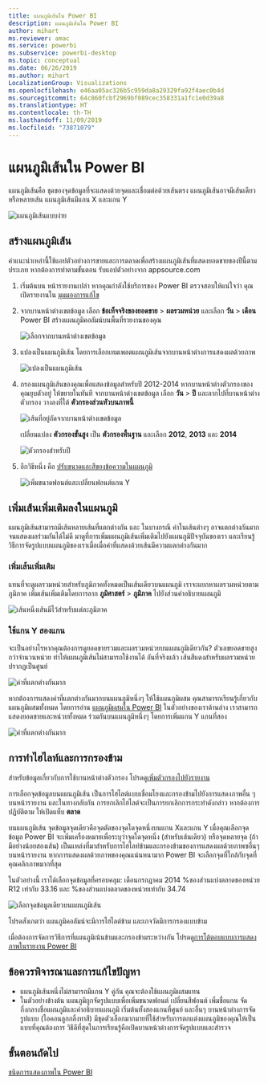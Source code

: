 ```yaml
---
title: แผนภูมิเส้นใน Power BI
description: แผนภูมิเส้นใน Power BI
author: mihart
ms.reviewer: amac
ms.service: powerbi
ms.subservice: powerbi-desktop
ms.topic: conceptual
ms.date: 06/26/2019
ms.author: mihart
LocalizationGroup: Visualizations
ms.openlocfilehash: e46aa05ac326b5c959da8a29329fa92f4aec0b4d
ms.sourcegitcommit: 64c860fcbf2969bf089cec358331a1fc1e0d39a8
ms.translationtype: HT
ms.contentlocale: th-TH
ms.lasthandoff: 11/09/2019
ms.locfileid: "73871079"
---
```

# <a name="line-charts-in-power-bi"></a>แผนภูมิเส้นใน Power BI
แผนภูมิเส้นคือ ชุดของจุดข้อมูลที่จะแสดงด้วยจุดและเชื่อมต่อด้วยเส้นตรง แผนภูมิเส้นอาจมีเส้นเดียวหรือหลายเส้น แผนภูมิเส้นมีแกน X และแกน Y 

![แผนภูมิเส้นแบบง่าย](media/power-bi-line-charts/power-bi-line.png)

## <a name="create-a-line-chart"></a>สร้างแผนภูมิเส้น
คำแนะนำเหล่านี้ใช้แอปตัวอย่างการขายและการตลาดเพื่อสร้างแผนภูมิเส้นที่แสดงยอดขายของปีนี้ตามประเภท หากต้องการทำตามขั้นตอน รับแอปตัวอย่างจาก appsource.com

1. เริ่มต้นบน หน้ารายงานเปล่า หากคุณกำลังใช้บริการของ Power BI ตรวจสอบให้แน่ใจว่า คุณเปิดรายงานใน [มุมมองการแก้ไข](../service-interact-with-a-report-in-editing-view.md)

2. จากบานหน้าต่างเขตข้อมูล เลือก **ข้อเท็จจริงของยอดขาย** \> **ผลรวมหน่วย** และเลือก **วัน** > **เดือน**  Power BI สร้างแผนภูมิคอลัมน์บนพื้นที่รายงานของคุณ

    ![เลือกจากบานหน้าต่างเขตข้อมูล](media/power-bi-line-charts/power-bi-step1.png)

4. แปลงเป็นแผนภูมิเส้น โดยการเลือกเทมเพลตแผนภูมิเส้นจากบานหน้าต่างการแสดงผลด้วยภาพ 

    ![แปลงเป็นแผนภูมิเส้น](media/power-bi-line-charts/power-bi-convert-to-line.png)
   

4. กรองแผนภูมิเส้นของคุณเพื่อแสดงข้อมูลสำหรับปี 2012-2014 หากบานหน้าต่างตัวกรองของคุณยุบตัวอยู่ ให้ขยายในทันที จากบานหน้าต่างเขตข้อมูล เลือก **วัน** \> **ปี** และลากไปที่บานหน้าต่างตัวกรอง วางลงที่ใต้ **ตัวกรองส่วนหัวบนภาพนี้** 
     
    ![เส้นที่อยู่ถัดจากบานหน้าต่างเขตข้อมูล](media/power-bi-line-charts/power-bi-year-filter.png)

    เปลี่ยนแปลง **ตัวกรองขั้นสูง** เป็น **ตัวกรองพื้นฐาน** และเลือก **2012**, **2013** และ **2014**

    ![ตัวกรองสำหรับปี](media/power-bi-line-charts/power-bi-filter-year.png)

6. อีกวิธีหนึ่ง คือ [ปรับขนาดและสีของข้อความในแผนภูมิ](power-bi-visualization-customize-title-background-and-legend.md) 

    ![เพิ่มขนาดฟอนต์และเปลี่ยนฟอนต์แกน Y](media/power-bi-line-charts/power-bi-line-3years.png)

## <a name="add-additional-lines-to-the-chart"></a>เพิ่มเส้นเพิ่มเติมลงในแผนภูมิ
แผนภูมิเส้นสามารถมีเส้นหลายเส้นที่แตกต่างกัน และ ในบางกรณี ค่าในเส้นต่างๆ อาจแตกต่างกันมากจนแสดงผลร่วมกันได้ไม่ดี มาดูที่การเพิ่มแผนภูมิเส้นเพิ่มเติมไปยังแผนภูมิปัจจุบันของเรา และเรียนรู้วิธีการจัดรูปแบบแผนภูมิของเราเมื่อเมื่อค่าที่แสดงด้วยเส้นมีความแตกต่างกันมาก 

### <a name="add-additional-lines"></a>เพิ่มเส้นเพิ่มเติม
แทนที่จะดูผลรวมหน่วยสำหรับภูมิภาคทั้งหมดเป็นเส้นเดียวบนแผนภูมิ เราจะแยกหาผลรวมหน่วยตามภูมิภาค เพิ่มเส้นเพิ่มเติมโดยการลาก **ภูมิศาสตร์** > **ภูมิภาค** ไปยังส่วนคำอธิบายแผนภูมิ

   ![เส้นหนึ่งเส้นมีไว้สำหรับแต่ละภูมิภาค](media/power-bi-line-charts/power-bi-line-regions.png)


### <a name="use-two-y-axes"></a>ใช้แกน Y สองแกน
จะเป็นอย่างไรหากคุณต้องการดูยอดขายรวมและผลรวมหน่วยบนแผนภูมิเดียวกัน? ตัวเลขยอดขายสูงกว่าจำนวนหน่วย ทำให้แผนภูมิเส้นไม่สามารถใช้งานได้ อันที่จริงแล้ว เส้นสีแดงสำหรับผลรวมหน่วยปรากฏเป็นศูนย์

   ![ค่าที่แตกต่างกันมาก](media/power-bi-line-charts/power-bi-diverging.png)

หากต้องการแสดงค่าที่แตกต่างกันมากบนแผนภูมิหนึ่งๆ ให้ใช้แผนภูมิผสม คุณสามารถเรียนรู้เกี่ยวกับแผนภูมิผสมทั้งหมด โดยการอ่าน [แผนภูมิผสมใน Power BI](power-bi-visualization-combo-chart.md) ในตัวอย่างของเราด้านล่าง เราสามารถแสดงยอดขายและหน่วยทั้งหมด ร่วมกันบนแผนภูมิหนึ่งๆ โดยการเพิ่มแกน Y แกนที่สอง 

   ![ค่าที่แตกต่างกันมาก](media/power-bi-line-charts/power-bi-dual-axes.png)

## <a name="highlighting-and-cross-filtering"></a>การทำไฮไลท์และการกรองข้าม
สำหรับข้อมูลเกี่ยวกับการใช้บานหน้าต่างตัวกรอง โปรดดู[เพิ่มตัวกรองไปยังรายงาน](../power-bi-report-add-filter.md)

การเลือกจุดข้อมูลบนแผนภูมิเส้น เป็นการไฮไลต์แบบเชื่อมโยงและกรองข้ามไปยังการแสดงภาพอื่น ๆ บนหน้ารายงาน และในทางกลับกัน การยกเลิกไฮไลต์จะเป็นการยกเลิกการกระทำดังกล่าว หากต้องการปฏิบัติตาม ให้เปิดแท็บ **ตลาด**  

บนแผนภูมิเส้น จุดข้อมูลจุดเดียวคือจุดตัดของจุดใดจุดหนึ่งบนแกน Xและแกน Y เมื่อคุณเลือกจุดข้อมูล Power BI จะเพิ่มเครื่องหมายเพื่อระบุว่าจุดใดจุดหนึ่ง (สำหรับเส้นเดียว) หรือจุดหลายจุด (ถ้ามีอย่างน้อยสองเส้น) เป็นแหล่งที่มาสำหรับการไฮไลท์ข้ามและกรองข้ามของการแสดงผลด้วยภาพฃอื่นๆ บนหน้ารายงาน หากการแสดงผลด้วยภาพของคุณแน่นหนามาก Power BI จะเลือกจุดที่ใกล้กับจุดที่คุณคลิกภาพมากที่สุด

ในตัวอย่างนี้ เราได้เลือกจุดข้อมูลที่ครอบคลุม: เดือนกรกฎาคม 2014 %ของส่วนแบ่งตลาดของหน่วย R12 เท่ากับ 33.16 และ %ของส่วนแบ่งตลาดของหน่วยเท่ากับ 34.74

![เลือกจุดข้อมูลเดียวบนแผนภูมิเส้น](media/power-bi-line-charts/power-bi-single-select.png)

โปรดสังเกตว่า แผนภูมิคอลัมน์จะมีการไฮไลต์ข้าม และเกจวัดมีการกรองแบบข้าม

เมื่อต้องการจัดการวิธีการที่แผนภูมิเน้นข้ามและกรองข้ามระหว่างกัน โปรดดู[การโต้ตอบแบบการแสดงภาพในรายงาน Power BI](../service-reports-visual-interactions.md)

## <a name="considerations-and-troubleshooting"></a>ข้อควรพิจารณาและการแก้ไขปัญหา
* แผนภูมิเส้นหนึ่งไม่สามารถมีแกน Y คู่กัน  คุณจะต้องใช้แผนภูมิผสมแทน
* ในตัวอย่างข้างต้น แผนภูมิถูกจัดรูปแบบเพื่อเพิ่มขนาดฟอนต์ เปลี่ยนสีฟอนต์ เพิ่มชื่อแกน จัดกึ่งกลางชื่อแผนภูมิและคำอธิบายแผนภูมิ เริ่มต้นทั้งสองแกนที่ศูนย์ และอื่นๆ บานหน้าต่างการจัดรูปแบบ (ไอคอนลูกกลิ้งทาสี) มีชุดตัวเลือกมากมายที่ใช้สำหรับการตกแต่งแผนภูมิของคุณให้เป็นแบบที่คุณต้องการ วิธีดีที่สุดในการเรียนรู้คือเปิดบานหน้าต่างการจัดรูปแบบและสำรวจ

## <a name="next-steps"></a>ขั้นตอนถัดไป

[ชนิดการแสดงภาพใน Power BI](power-bi-visualization-types-for-reports-and-q-and-a.md)


